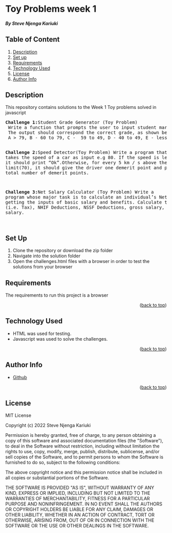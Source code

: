 # Toy Problems week 1
 ##### By Steve Njenga Kariuki

<div id="top"></div>

 ## Table of Content

<ol>
  <li><a href="#description">Description</a></li>
  <li><a href="#Set Up">Set up</a></li>
  <li><a href="#requirements">Requirements</a></li>
  <li><a href="#technology-used">Technology Used</a></li>
  <li><a href="#license">License</a></li>
  <li><a href="#author-info">Author Info</a></li>

 </ol>
 
 ## Description
 <p>This repository contains solutions to the Week 1 Toy problems solved in javascript</p>
 <pre>
<b>Challenge 1:</b>Student Grade Generator (Toy Problem)
 Write a function that prompts the user to input student marks. The input should be between 0 and 100. 
 The output should correspond the correct grade, as shown below: 
 A > 79, B - 60 to 79, C -  59 to 49, D - 40 to 49, E - less 40.

 <b>Challenge 2:</b>Speed Detector(Toy Problem)
 Write a program that takes the speed of a car as input e.g 80. If the speed is less than 70, 
 it should print “Ok”.Otherwise, for every 5 km / s above the speed limit(70), 
 it should give the driver one demerit point and print the total number of demerit points.
 
 <b>Challenge 3:</b>Net Salary Calculator (Toy Problem)
 Write a program whose major task is to calculate an individual’s Net Salary by getting the inputs of basic salary and benefits. 
 Calculate the payee (i.e. Tax), NHIF Deductions, NSSF Deductions, gross salary, and net salary.  
 </pre>
 
 ## Set Up
 
<ol>
<li>Clone the repository or download the zip folder</li>
<li>Navigate into the solution folder</li>
<li>Open the challenges.html files with a browser in order to test the solutions from your browser</li>
</ol>

 ## Requirements
<p>The requirements to run this project is a browser</p>

<p align="right">(<a href="#top">back to top</a>)</p>

 ## Technology Used
 * HTML was used for testing.
 * Javascript was used to solve the challenges.

<p align="right">(<a href="#top">back to top</a>)</p>


## Author Info
<ul>
 <li><a href="https://github.com/Steve664?tab=repositories">Github</a></li>
</ul>
 <p align="right">(<a href="#top">back to top</a>)</p>

## License 
 MIT License

Copyright (c) 2022 Steve Njenga Kariuki

Permission is hereby granted, free of charge, to any person obtaining a copy
of this software and associated documentation files (the "Software"), to deal
in the Software without restriction, including without limitation the rights
to use, copy, modify, merge, publish, distribute, sublicense, and/or sell
copies of the Software, and to permit persons to whom the Software is
furnished to do so, subject to the following conditions:

The above copyright notice and this permission notice shall be included in all
copies or substantial portions of the Software.

THE SOFTWARE IS PROVIDED "AS IS", WITHOUT WARRANTY OF ANY KIND, EXPRESS OR
IMPLIED, INCLUDING BUT NOT LIMITED TO THE WARRANTIES OF MERCHANTABILITY,
FITNESS FOR A PARTICULAR PURPOSE AND NONINFRINGEMENT. IN NO EVENT SHALL THE
AUTHORS OR COPYRIGHT HOLDERS BE LIABLE FOR ANY CLAIM, DAMAGES OR OTHER
LIABILITY, WHETHER IN AN ACTION OF CONTRACT, TORT OR OTHERWISE, ARISING FROM,
OUT OF OR IN CONNECTION WITH THE SOFTWARE OR THE USE OR OTHER DEALINGS IN THE
SOFTWARE.

